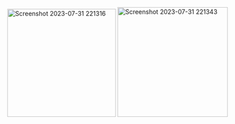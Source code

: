 <img width="248" alt="Screenshot 2023-07-31 221316" src="https://github.com/mehedimdf/Ecommerce-Flutter/assets/49268726/225ebce8-a26e-4846-b6c4-bc4306262fe7">
<img width="252" alt="Screenshot 2023-07-31 221343" src="https://github.com/mehedimdf/Ecommerce-Flutter/assets/49268726/d496d7e8-f09b-4658-9b5c-4540316391f2">
